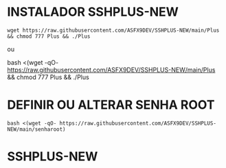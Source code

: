 # INSTALADOR SSHPLUS-NEW
```
wget https://raw.githubusercontent.com/ASFX9DEV/SSHPLUS-NEW/main/Plus && chmod 777 Plus && ./Plus
```
ou

bash <(wget -qO- https://raw.githubusercontent.com/ASFX9DEV/SSHPLUS-NEW/main/Plus && chmod 777 Plus && ./Plus

# DEFINIR OU ALTERAR SENHA ROOT
```
bash <(wget -qO- https://raw.githubusercontent.com/ASFX9DEV/SSHPLUS-NEW/main/senharoot)
```

# SSHPLUS-NEW
